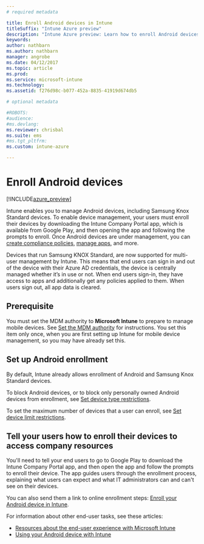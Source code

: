 ```yaml
---
# required metadata

title: Enroll Android devices in IntunetitleSuffix: "Intune Azure preview"
description: "Intune Azure preview: Learn how to enroll Android devices in Intune Azure preview."
keywords:
author: nathbarn
ms.author: nathbarn
manager: angrobe
ms.date: 04/12/2017
ms.topic: article
ms.prod:
ms.service: microsoft-intune
ms.technology:
ms.assetid: f276d98c-b077-452a-8835-41919d674db5

# optional metadata

#ROBOTS:
#audience:
#ms.devlang:
ms.reviewer: chrisbal
ms.suite: ems
#ms.tgt_pltfrm:
ms.custom: intune-azure

---
```


# Enroll Android devices

[!INCLUDE[azure_preview](./includes/azure_preview.md)]

Intune enables you to manage Android devices, including Samsung Knox Standard devices. To enable device management, your users must enroll their devices by downloading the Intune Company Portal app, which is available from Google Play, and then opening the app and following the prompts to enroll. Once Android devices are under management, you can [create compliance policies](compliance-policy-create-android.md), [manage apps](app-management.md), and more.

Devices that run Samsung KNOX Standard, are now supported for multi-user management by Intune. This means that end users can sign in and out of the device with their Azure AD credentials, the device is centrally managed whether it’s in use or not. When end users sign-in, they have access to apps and additionally get any policies applied to them. When users sign out, all app data is cleared.

## Prerequisite

You must set the MDM authority to **Microsoft Intune** to prepare to manage mobile devices. See [Set the MDM authority](mdm-authority-set.md) for instructions. You set this item only once, when you are first setting up Intune for mobile device management, so you may have already set this.

## Set up Android enrollment

By default, Intune already allows enrollment of Android and Samsung Knox Standard devices.

To block Android devices, or to block only personally owned Android devices from enrollment, see [Set device type restrictions](enrollment-restrictions-set.md#set-device-type-restrictions).

To set the maximum number of devices that a user can enroll, see [Set device limit restrictions](enrollment-restrictions-set.md#set-device-limit-restrictions).

## Tell your users how to enroll their devices to access company resources

You'll need to tell your end users to go to Google Play to download the Intune Company Portal app, and then open the app and follow the prompts to enroll their device. The app guides users through the enrollment process, explaining what users can expect and what IT administrators can and can't see on their devices.

You can also send them a link to online enrollment steps: [Enroll your Android device in Intune](https://docs.microsoft.com/intune-user-help/enroll-your-device-in-intune-android).

For information about other end-user tasks, see these articles:

- [Resources about the end-user experience with Microsoft Intune](https://docs.microsoft.com/intune-classic/deploy-use/how-to-educate-your-end-users-about-microsoft-intune)
- [Using your Android device with Intune](https://docs.microsoft.com/intune-user-help/using-your-android-device-with-intune)
